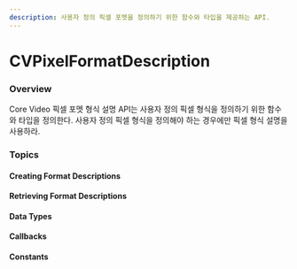 ```yaml
---
description: 사용자 정의 픽셀 포멧을 정의하기 위한 함수와 타입을 제공하는 API.
---
```


# CVPixelFormatDescription

### Overview

Core Video 픽셀 포멧 형식 설명 API는 사용자 정의 픽셀 형식을 정의하기 위한 함수와 타입을 정의한다. 사용자 정의 픽셀 형식을 정의해야 하는 경우에만 픽셀 형식 설명을 사용하라.

### Topics

#### Creating Format Descriptions

#### Retrieving Format Descriptions

#### Data Types

#### Callbacks

#### Constants

